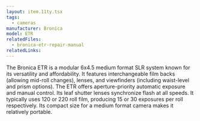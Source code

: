 ```yaml
---
layout: item.11ty.tsx
tags:
  - cameras
manufacturer: Bronica
model: ETR
relatedFiles:
  - bronica-etr-repair-manual
relatedLinks:
---
```


The Bronica ETR is a modular 6x4.5 medium format SLR system known for its versatility and affordability. It features interchangeable film backs (allowing mid-roll changes), lenses, and viewfinders (including waist-level and prism options). The ETR offers aperture-priority automatic exposure and manual control. Its leaf shutter lenses synchronize flash at all speeds. It typically uses 120 or 220 roll film, producing 15 or 30 exposures per roll respectively. Its compact size for a medium format camera makes it relatively portable.
